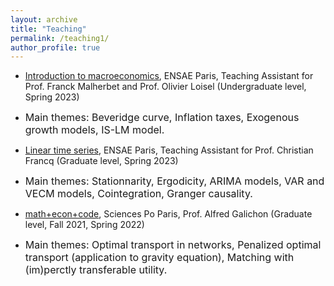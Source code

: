 ```yaml
---
layout: archive
title: "Teaching"
permalink: /teaching1/
author_profile: true
---
```


* [Introduction to macroeconomics](https://www.ensae.fr/courses/5083-introduction-la-macroeconomie), ENSAE Paris, Teaching Assistant for Prof. Franck Malherbet and Prof. Olivier Loisel (Undergraduate level, Spring 2023)
 - <font size="3"> Main themes: Beveridge curve, Inflation taxes, Exogenous growth models, IS-LM model. </font>

* [Linear time series](https://www.ensae.fr/courses/146), ENSAE Paris, Teaching Assistant for Prof. Christian Francq (Graduate level, Spring 2023)  
 - <font size="3"> Main themes: Stationnarity, Ergodicity, ARIMA models, VAR and VECM models, Cointegration, Granger causality. </font>

* [math+econ+code](https://www.math-econ-code.org), Sciences Po Paris, Prof. Alfred Galichon (Graduate level, Fall 2021, Spring 2022)  
 - <font size="3"> Main themes: Optimal transport in networks, Penalized optimal transport (application to gravity equation), Matching with (im)perctly transferable utility. </font>